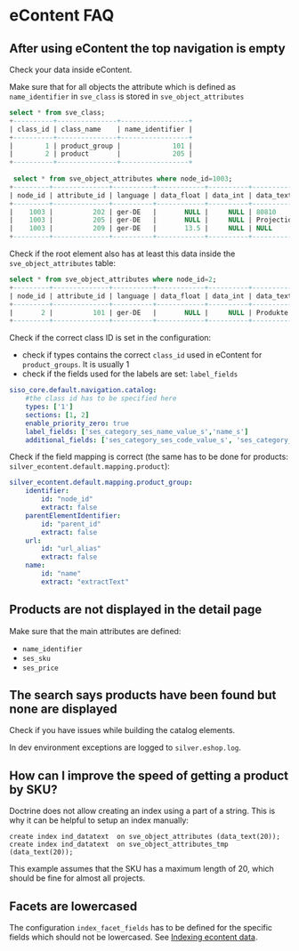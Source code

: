 # eContent FAQ

## After using eContent the top navigation is empty

Check your data inside eContent.

Make sure that for all objects the attribute which is defined as `name_identifier` in `sve_class` is stored in `sve_object_attributes`

``` sql
select * from sve_class;
+----------+---------------+-----------------+
| class_id | class_name    | name_identifier |
+----------+---------------+-----------------+
|        1 | product_group |             101 |
|        2 | product       |             205 |
+----------+---------------+-----------------+
 
 select * from sve_object_attributes where node_id=1003;
+---------+--------------+----------+------------+----------+--------------------------------------------+
| node_id | attribute_id | language | data_float | data_int | data_text                                  |
+---------+--------------+----------+------------+----------+--------------------------------------------+
|    1003 |          202 | ger-DE   |       NULL |     NULL | 80810                                      |
|    1003 |          205 | ger-DE   |       NULL |     NULL | Projection Bulb EFP GZ6.35 Philips12V 100W |
|    1003 |          209 | ger-DE   |       13.5 |     NULL | NULL                                       |
+---------+--------------+----------+------------+----------+--------------------------------------------+
```

Check if the root element also has at least this data inside the `sve_object_attributes` table:

``` sql
select * from sve_object_attributes where node_id=2;
+---------+--------------+----------+------------+----------+-----------+
| node_id | attribute_id | language | data_float | data_int | data_text |
+---------+--------------+----------+------------+----------+-----------+
|       2 |          101 | ger-DE   |       NULL |     NULL | Produkte  |
+---------+--------------+----------+------------+----------+-----------+
```

Check if the correct class ID is set in the configuration:

- check if types contains the correct `class_id` used in eContent for `product_groups`. It is usually 1
- check if the fields used for the labels are set: `label_fields`

``` yaml
siso_core.default.navigation.catalog:
    #the class id has to be specified here
    types: ['1']
    sections: [1, 2]
    enable_priority_zero: true
    label_fields: ['ses_category_ses_name_value_s','name_s']
    additional_fields: ['ses_category_ses_code_value_s', 'ses_category_ses_name_value_s' ]
```

Check if the field mapping is correct (the same has to be done for products: `silver_econtent.default.mapping.product`):

``` yaml
silver_econtent.default.mapping.product_group:
    identifier:
        id: "node_id"
        extract: false
    parentElementIdentifier:
        id: "parent_id"
        extract: false
    url:
        id: "url_alias"
        extract: false
    name:
        id: "name"
        extract: "extractText"
```

## Products are not displayed in the detail page

Make sure that the main attributes are defined:

- `name_identifier`
- `ses_sku`
- `ses_price`

## The search says products have been found but none are displayed

Check if you have issues while building the catalog elements.

In dev environment exceptions are logged to `silver.eshop.log`.

## How can I improve the speed of getting a product by SKU?

Doctrine does not allow creating an index using a part of a string.
This is why it can be helpful to setup an index manually:

``` 
create index ind_datatext  on sve_object_attributes (data_text(20));
create index ind_datatext  on sve_object_attributes_tmp (data_text(20));
```

This example assumes that the SKU has a maximum length of 20, which should be fine for almost all projects.

## Facets are lowercased

The configuration `index_facet_fields` has to be defined for the specific fields which should not be lowercased.
See [Indexing econtent data](econtent_features/indexing_econtent_data/indexing_econtent_data.md).

